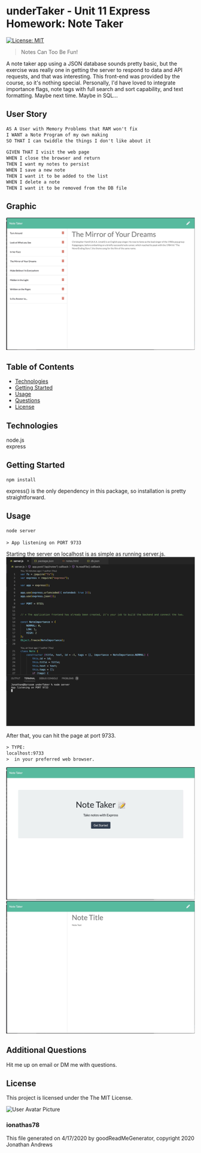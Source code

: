 # underTaker - Unit 11 Express Homework: Note Taker
[![License: MIT](https://img.shields.io/badge/License-MIT-yellow.svg)](https://opensource.org/licenses/MIT)

> Notes Can Too Be Fun!

A note taker app using a JSON database sounds pretty basic, but the exercise was really one in getting the server to respond to data and API requests, and that was interesting. This front-end was provided by the course, so it's nothing special. Personally, I'd have loved to integrate importance flags, note tags with full search and sort capability, and text formatting. Maybe next time. Maybe in SQL...

## User Story

```
AS A User with Memory Problems that RAM won't fix
I WANT a Note Program of my own making
SO THAT I can twiddle the things I don't like about it
```

```
GIVEN THAT I visit the web page
WHEN I close the browser and return
THEN I want my notes to persist
WHEN I save a new note
THEN I want it to be added to the list
WHEN I delete a note
THEN I want it to be removed from the DB file
```

## Graphic
![Project Image 0](./public/assets/underTaker_Usage_Screenshot.jpg)

## Table of Contents
* [Technologies](#Technologies)
* [Getting Started](#Getting)
* [Usage](#Usage)
* [Questions](#Additional)
* [License](#License)

## Technologies
node.js\
express

## Getting Started
```
npm install
```
express() is the only dependency in this package, so installation is pretty straightforward.


## Usage
```
node server

> App listening on PORT 9733
```

Starting the server on localhost is as simple as running server.js.
![Project Usage Image 0](./public/assets/underTaker_Server_Screenshot.jpg)

After that, you can hit the page at port 9733.

```
> TYPE:
localhost:9733
>  in your preferred web browser.
```

![Project Usage Image 1](./public/assets/underTaker_Main_Screenshot.jpg)
![Project Usage Image 2](./public/assets/underTaker_Notes_ScreenShot.jpg)


## Additional Questions
Hit me up on email or DM me with questions.

## License
This project is licensed under the The MIT License.


![User Avatar Picture](https://avatars1.githubusercontent.com/u/61706660?v=4)  
### ionathas78

This file generated on 4/17/2020 by goodReadMeGenerator, copyright 2020 Jonathan Andrews
